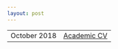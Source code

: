 ```yaml
---
layout: post
---
```


<?php include_once("analyticstracking.php") ?>

<table class="table table-hover">
<tr>
  <td class='col-md-3'>October 2018 </td>
  <td><a href="/downloads/cv/resume.pdf">Academic CV</a></td>
</tr>
</table>
